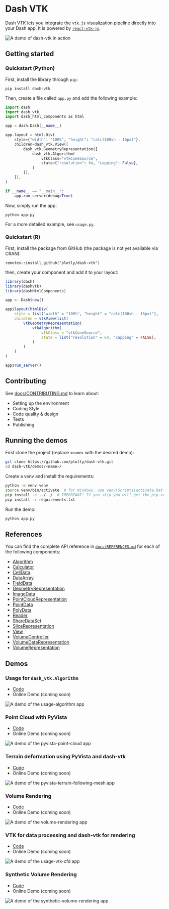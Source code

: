# Dash VTK

Dash VTK lets you integrate the `vtk.js` visualization pipeline directly into your Dash app. It is powered by [`react-vtk-js`](https://github.com/Kitware/react-vtk-js/).

![ ![A demo of dash-vtk in action](https://github.com/plotly/dash-vtk/blob/master/docs/images/vtk-demo.gif?raw=true) ](./docs/images/vtk-demo.gif)

## Getting started

### Quickstart (Python)

First, install the library through `pip`:
```
pip install dash-vtk
```

Then, create a file called `app.py` and add the following example:

```python
import dash
import dash_vtk
import dash_html_components as html

app = dash.Dash(__name__)

app.layout = html.Div(
    style={"width": "100%", "height": "calc(100vh - 16px)"},
    children=dash_vtk.View([
        dash_vtk.GeometryRepresentation([
            dash_vtk.Algorithm(
                vtkClass="vtkConeSource",
                state={"resolution": 64, "capping": False},
            )
        ]),
    ]),
)

if __name__ == "__main__":
    app.run_server(debug=True)
```

Now, simply run the app:
```
python app.py
```

For a more detailed example, see `usage.py`.

### Quickstart (R)

First, install the package from GitHub (the package is not yet available via CRAN):
```
remotes::install_github("plotly/dash-vtk")
```

then, create your component and add it to your layout:

```r
library(dash)
library(dashVtk)
library(dashHtmlComponents)

app <- Dash$new()

app$layout(htmlDiv(
    style = list("width" = "100%", "height" = "calc(100vh - 16px)"),
    children = vtkView(list(
        vtkGeometryRepresentation(
            vtkAlgorithm(
                vtkClass = "vtkConeSource",
                state = list("resolution" = 64, "capping" = FALSE),
            )
        )
    )
)

app$run_server()
```
## Contributing

See [docs/CONTRIBUTING.md](./docs/CONTRIBUTING.md) to learn about:

* Setting up the environment
* Coding Style
* Code quality & design
* Tests
* Publishing


## Running the demos

First clone the project (replace `<name>` with the desired demo):

``` bash
git clone https://github.com/plotly/dash-vtk.git
cd dash-vtk/demos/<name>/
```

Create a venv and install the requirements:
```bash
python -m venv venv
source venv/bin/activate  # for Windows, use venv\Scripts\activate.bat
pip install -e ../../  # IMPORTANT! If you skip you will get the pip version of dash-vtk
pip install -r requirements.txt
```

Run the demo:
```bash
python app.py
```

## References

You can find the complete API reference in [`docs/REFERENCES.md`](https://github.com/plotly/dash-vtk/blob/master/docs/REFERENCES.md) for each of the following components:
- [Algorithm](https://github.com/plotly/dash-vtk/blob/master/docs/REFERENCES.md#Algorithm)
- [Calculator](https://github.com/plotly/dash-vtk/blob/master/docs/REFERENCES.md#Calculator)
- [CellData](https://github.com/plotly/dash-vtk/blob/master/docs/REFERENCES.md#CellData)
- [DataArray](https://github.com/plotly/dash-vtk/blob/master/docs/REFERENCES.md#DataArray)
- [FieldData](https://github.com/plotly/dash-vtk/blob/master/docs/REFERENCES.md#FieldData)
- [GeometryRepresentation](https://github.com/plotly/dash-vtk/blob/master/docs/REFERENCES.md#GeometryRepresentation)
- [ImageData](https://github.com/plotly/dash-vtk/blob/master/docs/REFERENCES.md#ImageData)
- [PointCloudRepresentation](https://github.com/plotly/dash-vtk/blob/master/docs/REFERENCES.md#PointCloudRepresentation)
- [PointData](https://github.com/plotly/dash-vtk/blob/master/docs/REFERENCES.md#PointData)
- [PolyData](https://github.com/plotly/dash-vtk/blob/master/docs/REFERENCES.md#PolyData)
- [Reader](https://github.com/plotly/dash-vtk/blob/master/docs/REFERENCES.md#Reader)
- [ShareDataSet](https://github.com/plotly/dash-vtk/blob/master/docs/REFERENCES.md#ShareDataSet)
- [SliceRepresentation](https://github.com/plotly/dash-vtk/blob/master/docs/REFERENCES.md#SliceRepresentation)
- [View](https://github.com/plotly/dash-vtk/blob/master/docs/REFERENCES.md#View)
- [VolumeController](https://github.com/plotly/dash-vtk/blob/master/docs/REFERENCES.md#VolumeController)
- [VolumeDataRepresentation](https://github.com/plotly/dash-vtk/blob/master/docs/REFERENCES.md#VolumeDataRepresentation)
- [VolumeRepresentation](https://github.com/plotly/dash-vtk/blob/master/docs/REFERENCES.md#VolumeRepresentation)


## Demos

### Usage for `dash_vtk.Algorithm`

* [Code](https://github.com/plotly/dash-vtk/tree/master/demos/usage-algorithm)
* Online Demo (coming soon)

![ ![A demo of the usage-algorithm app](https://github.com/plotly/dash-vtk/blob/master/demos/usage-algorithm/demo.jpg?raw=true) ](./demos/usage-algorithm/demo.jpg)

### Point Cloud with PyVista

* [Code](https://github.com/plotly/dash-vtk/tree/master/demos/pyvista-point-cloud)
* Online Demo (coming soon)

![ ![A demo of the pyvista-point-cloud app](https://github.com/plotly/dash-vtk/blob/master/demos/pyvista-point-cloud/demo.jpg?raw=true) ](./demos/pyvista-point-cloud/demo.jpg)


### Terrain deformation using PyVista and dash-vtk

* [Code](https://github.com/plotly/dash-vtk/tree/master/demos/pyvista-terrain-following-mesh)
* Online Demo (coming soon)

![ ![A demo of the pyvista-terrain-following-mesh app](https://github.com/plotly/dash-vtk/blob/master/demos/pyvista-terrain-following-mesh/demo.jpg?raw=true) ](./demos/pyvista-terrain-following-mesh/demo.jpg)


### Volume Rendering

* [Code](https://github.com/plotly/dash-vtk/tree/master/demos/volume-rendering)
* Online Demo (coming soon)

![ ![A demo of the volume-rendering app](https://github.com/plotly/dash-vtk/blob/master/demos/volume-rendering/demo.jpg?raw=true) ](./demos/volume-rendering/demo.jpg)

### VTK for data processing and dash-vtk for rendering

* [Code](https://github.com/plotly/dash-vtk/tree/master/demos/usage-vtk-cfd)
* Online Demo (coming soon)

![ ![A demo of the usage-vtk-cfd app](https://github.com/plotly/dash-vtk/blob/master/demos/usage-vtk-cfd/demo.jpg?raw=true) ](./demos/usage-vtk-cfd/demo.jpg)

### Synthetic Volume Rendering

* [Code](https://github.com/plotly/dash-vtk/tree/master/demos/synthetic-volume-rendering)
* Online Demo (coming soon)

![ ![A demo of the synthetic-volume-rendering app](https://github.com/plotly/dash-vtk/blob/master/demos/synthetic-volume-rendering/demo.jpg?raw=true) ](./demos/synthetic-volume-rendering/demo.jpg)
